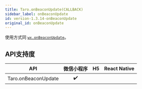 ```yaml
---
title: Taro.onBeaconUpdate(CALLBACK)
sidebar_label: onBeaconUpdate
id: version-1.3.14-onBeaconUpdate
original_id: onBeaconUpdate
---
```



使用方式同 [`wx.onBeaconUpdate`](https://developers.weixin.qq.com/miniprogram/dev/api/wx.onBeaconUpdate.html)。



## API支持度


| API | 微信小程序 | H5 | React Native |
| :-: | :-: | :-: | :-: |
| Taro.onBeaconUpdate | ✔️ |  |  |


